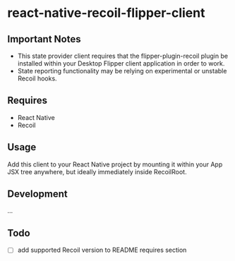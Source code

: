 # react-native-recoil-flipper-client

## Important Notes

* This state provider client requires that the flipper-plugin-recoil plugin be installed within your Desktop Flipper client application in order to work.
* State reporting functionality may be relying on experimental or unstable Recoil hooks.

## Requires

* React Native
* Recoil

## Usage

Add this client to your React Native project by mounting it within your App JSX tree anywhere, but ideally immediately inside RecoilRoot.
## Development

...

## Todo

- [ ] add supported Recoil version to README requires section
